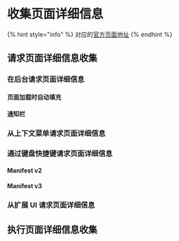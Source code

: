 # 收集页面详细信息

{% hint style="info" %}
对应的[官方页面地址](https://contributing.bitwarden.com/architecture/deep-dives/autofill/collecting-page-details)
{% endhint %}

## 请求页面详细信息收集 <a href="#requesting-page-detail-collection" id="requesting-page-detail-collection"></a>

### 在后台请求页面详细信息 <a href="#requesting-page-details-in-the-background" id="requesting-page-details-in-the-background"></a>

#### 页面加载时自动填充 <a href="#autofill-on-page-load" id="autofill-on-page-load"></a>

#### 通知栏 <a href="#notification-bar" id="notification-bar"></a>

### 从上下文菜单请求页面详细信息 <a href="#requesting-page-details-from-context-menu" id="requesting-page-details-from-context-menu"></a>

### 通过键盘快捷键请求页面详细信息 <a href="#requesting-page-details-on-keyboard-shortcut" id="requesting-page-details-on-keyboard-shortcut"></a>

#### **Manifest v2** <a href="#manifest-v2" id="manifest-v2"></a>

#### **Manifest v3** <a href="#manifest-v3" id="manifest-v3"></a>

### 从扩展 UI 请求页面详细信息 <a href="#requesting-page-details-from-the-extension-ui" id="requesting-page-details-from-the-extension-ui"></a>

## 执行页面详细信息收集 <a href="#performing-the-collection-of-the-page-details" id="performing-the-collection-of-the-page-details"></a>
